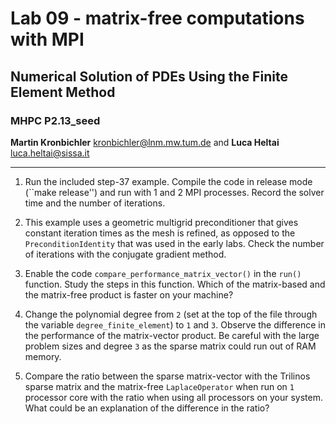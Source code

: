 #  Lab 09 - matrix-free computations with MPI
## Numerical Solution of PDEs Using the Finite Element Method
### MHPC P2.13_seed

**Martin Kronbichler** <kronbichler@lnm.mw.tum.de>
and
**Luca Heltai** <luca.heltai@sissa.it>

* * * * *

1. Run the included step-37 example. Compile the code in release mode (``make
   release'') and run with 1 and 2 MPI processes. Record the solver time and
   the number of iterations.

2. This example uses a geometric multigrid preconditioner that gives constant
   iteration times as the mesh is refined, as opposed to the
   ``PreconditionIdentity`` that was used in the early labs. Check the number
   of iterations with the conjugate gradient method.

3. Enable the code ``compare_performance_matrix_vector()`` in the ``run()``
   function. Study the steps in this function. Which of the matrix-based and
   the matrix-free product is faster on your machine?

4. Change the polynomial degree from ``2`` (set at the top of the file through
   the variable ``degree_finite_element``) to ``1`` and ``3``. Observe the
   difference in the performance of the matrix-vector product. Be careful with
   the large problem sizes and degree ``3`` as the sparse matrix could run
   out of RAM memory.

5. Compare the ratio between the sparse matrix-vector with the Trilinos sparse
   matrix and the matrix-free ``LaplaceOperator`` when run on ``1`` processor
   core with the ratio when using all processors on your system. What could be
   an explanation of the difference in the ratio?
